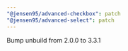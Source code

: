 ```yaml
---
"@jensen95/advanced-checkbox": patch
"@jensen95/advanced-select": patch
---
```


Bump unbuild from 2.0.0 to 3.3.1

